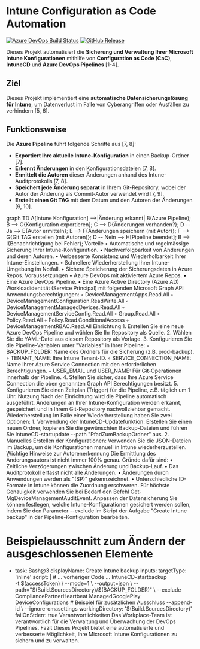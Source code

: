 # Intune Configuration as Code Automation

[![Azure DevOps Build Status](https://img.shields.io/azure-devops/build/your-organization/your-project/your-pipeline-name?style=flat-square)](https://dev.azure.com/your-organization/your-project/_build?definitionId=your-pipeline-id)
[![GitHub Release](https://img.shields.io/github/v/release/your-username/your-repository?style=flat-square)](https://github.com/your-username/your-repository/releases)

Dieses Projekt automatisiert die **Sicherung und Verwaltung Ihrer Microsoft Intune Konfigurationen** mithilfe von **Configuration as Code (CaC)**, **IntuneCD** und **Azure DevOps Pipelines** [1-4].

## Ziel

Dieses Projekt implementiert eine **automatische Datensicherungslösung für Intune**, um Datenverlust im Falle von Cyberangriffen oder Ausfällen zu verhindern [5, 6].

## Funktionsweise

Die **Azure Pipeline** führt folgende Schritte aus [7, 8]:

*   **Exportiert Ihre aktuelle Intune-Konfiguration** in einen Backup-Ordner [7].
*   **Erkennt Änderungen** in den Konfigurationsdateien [7, 8].
*   **Ermittelt die Autoren** dieser Änderungen anhand des Intune-Auditprotokolls [7, 8].
*   **Speichert jede Änderung separat** in Ihrem Git-Repository, wobei der Autor der Änderung als Commit-Autor verwendet wird [7, 9].
*   **Erstellt einen Git TAG** mit dem Datum und den Autoren der Änderungen [9, 10].

graph TD
    A[Intune Konfiguration] -->|Änderung erkannt| B(Azure Pipeline);
    B --> C{Konfiguration exportieren};
    C --> D{Änderungen vorhanden?};
    D -- Ja --> E{Autor ermitteln};
    E --> F{Änderungen speichern (mit Autor)};
    F --> G{Git TAG erstellen (mit Autoren)};
    D -- Nein --> H[Pipeline beendet];
    B --> I{Benachrichtigung bei Fehler};
Vorteile
•
Automatische und regelmässige Sicherung Ihrer Intune-Konfiguration.
•
Nachverfolgbarkeit von Änderungen und deren Autoren.
•
Verbesserte Konsistenz und Wiederholbarkeit Ihrer Intune-Einstellungen.
•
Schnellere Wiederherstellung Ihrer Intune-Umgebung im Notfall.
•
Sichere Speicherung der Sicherungsdaten in Azure Repos.
Voraussetzungen
•
Azure DevOps mit aktiviertem Azure Repos.
•
Eine Azure DevOps Pipeline.
•
Eine Azure Active Directory (Azure AD) Workloadidentität (Service Principal) mit folgenden Microsoft Graph API Anwendungsberechtigungen:
◦
DeviceManagementApps.Read.All
◦
DeviceManagementConfiguration.ReadWrite.All
◦
DeviceManagementManagedDevices.Read.All
◦
DeviceManagementServiceConfig.Read.All
◦
Group.Read.All
◦
Policy.Read.All
◦
Policy.Read.ConditionalAccess
◦
DeviceManagementRBAC.Read.All
Einrichtung
1.
Erstellen Sie eine neue Azure DevOps Pipeline und wählen Sie Ihr Repository als Quelle.
2.
Wählen Sie die YAML-Datei aus diesem Repository als Vorlage.
3.
Konfigurieren Sie die Pipeline-Variablen unter "Variables" in Ihrer Pipeline:
◦
BACKUP_FOLDER: Name des Ordners für die Sicherung (z.B. prod-backup).
◦
TENANT_NAME: Ihre Intune Tenant-ID.
◦
SERVICE_CONNECTION_NAME: Name Ihrer Azure Service Connection mit den erforderlichen Berechtigungen.
◦
USER_EMAIL und USER_NAME: Für Git-Operationen innerhalb der Pipeline.
4.
Stellen Sie sicher, dass Ihre Azure Service Connection die oben genannten Graph API Berechtigungen besitzt.
5.
Konfigurieren Sie einen Zeitplan (Trigger) für die Pipeline, z.B. täglich um 1 Uhr.
Nutzung
Nach der Einrichtung wird die Pipeline automatisch ausgeführt. Änderungen an Ihrer Intune-Konfiguration werden erkannt, gespeichert und in Ihrem Git-Repository nachvollziehbar gemacht.
Wiederherstellung
Im Falle einer Wiederherstellung haben Sie zwei Optionen:
1.
Verwendung der IntuneCD-Updatefunktion: Erstellen Sie einen neuen Ordner, kopieren Sie die gewünschten Backup-Dateien und führen Sie IntuneCD-startupdate --path "PfadZumBackupOrdner" aus.
2.
Manuelles Erstellen der Konfigurationen: Verwenden Sie die JSON-Dateien im Backup, um die Konfigurationen manuell in Intune wiederherzustellen.
Wichtige Hinweise zur Autorenerkennung
Die Ermittlung des Änderungsautors ist nicht immer 100% genau. Gründe dafür sind:
•
Zeitliche Verzögerungen zwischen Änderung und Backup-Lauf.
•
Das Auditprotokoll erfasst nicht alle Änderungen.
•
Änderungen durch Anwendungen werden als "(SP)" gekennzeichnet.
•
Unterschiedliche ID-Formate in Intune können die Zuordnung erschweren.
Für höchste Genauigkeit verwenden Sie bei Bedarf den Befehl Get-MgDeviceManagementAuditEvent.
Anpassen der Datensicherung
Sie können festlegen, welche Intune-Konfigurationen gesichert werden sollen, indem Sie den Parameter --exclude im Skript der Aufgabe "Create Intune backup" in der Pipeline-Konfiguration bearbeiten.
# Beispielausschnitt zum Ändern der ausgeschlossenen Elemente
- task: Bash@3
  displayName: Create Intune backup
  inputs:
    targetType: 'inline'
    script: |
      # ... vorheriger Code ...
      IntuneCD-startbackup \
          -t $(accessToken) \
          --mode=1 \
          --output=json \
          --path="$(Build.SourcesDirectory)/$(BACKUP_FOLDER)" \
          --exclude CompliancePartnerHeartbeat ManagedGooglePlay DeviceConfigurations # Beispiel für zusätzlichen Ausschluss
          --append-id \
          --ignore-omasettings
    workingDirectory: '$(Build.SourcesDirectory)'
    failOnStderr: true
Verantwortlichkeiten
Das Workplace-Team ist verantwortlich für die Verwaltung und Überwachung der DevOps Pipelines.
Fazit
Dieses Projekt bietet eine automatisierte und verbesserte Möglichkeit, Ihre Microsoft Intune Konfigurationen zu sichern und zu verwalten.
